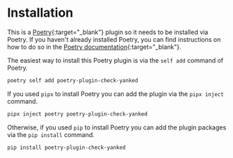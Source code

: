 # Installation

This is a [Poetry](https://python-poetry.org/){:target="_blank"} plugin so it
needs to be installed via Poetry. If you haven't already installed Poetry, you
can find instructions on how to do so in the [Poetry
documentation](https://python-poetry.org/docs/#installation){:target="_blank"}.

The easiest way to install this Poetry plugin is via the `self add` command of
Poetry.

```bash
poetry self add poetry-plugin-check-yanked
```

If you used `pipx` to install Poetry you can add the plugin via the `pipx
inject` command.

```bash
pipx inject poetry poetry-plugin-check-yanked
```

Otherwise, if you used `pip` to install Poetry you can add the plugin packages
via the `pip install` command.

```bash
pip install poetry-plugin-check-yanked
```
